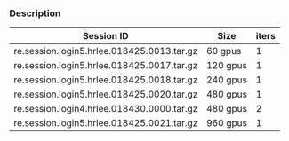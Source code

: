 ### Description

| Session ID                                 | Size    | iters |
| ------------------------------------------ | ------- | ----- |
| re.session.login5.hrlee.018425.0013.tar.gz | 60 gpus | 1     |
| re.session.login5.hrlee.018425.0017.tar.gz | 120 gpus| 1     |
| re.session.login5.hrlee.018425.0018.tar.gz | 240 gpus| 1     |
| re.session.login5.hrlee.018425.0020.tar.gz | 480 gpus| 1     |
| re.session.login4.hrlee.018430.0000.tar.gz | 480 gpus| 2     |
| re.session.login5.hrlee.018425.0021.tar.gz | 960 gpus| 1     |
